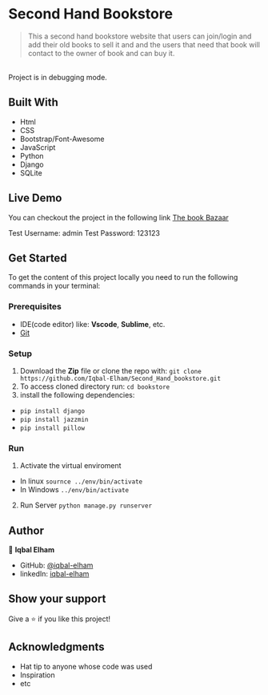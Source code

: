 
# Second Hand Bookstore

> This a second hand bookstore website that users can join/login and add their old books to sell it and and the users that need that book will contact to the owner of book and can buy it.
<br>
Project is in debugging mode. 


## Built With

- Html
- CSS
- Bootstrap/Font-Awesome
- JavaScript
- Python
- Django
- SQLite

## Live Demo

You can checkout the project in the following link [The book Bazaar](https://iqbalel.pythonanywhere.com/)

Test Username: admin
Test Password: 123123

 ## Get Started

 To get the content of this project locally you need to run the following commands in your terminal:
 
### Prerequisites 

- IDE(code editor) like: **Vscode**, **Sublime**, etc. 
- [Git](https://www.linode.com/docs/guides/how-to-install-git-on-linux-mac-and-windows/) 

### Setup 

1. Download the **Zip** file or clone the repo with:
```git clone https://github.com/Iqbal-Elham/Second_Hand_bookstore.git ``` 
2. To access cloned directory run: 
```cd bookstore ``` 
3. install the following dependencies:
- ```pip install django ``` 
- ```pip install jazzmin ```
- ```pip install pillow ```

### Run
1. Activate the virtual enviroment
- In linux ``` sournce ../env/bin/activate ```
- In Windows ```../env/bin/activate```
2. Run Server
``` python manage.py runserver ```

## Author

👤 **Iqbal Elham**

- GitHub: [@iqbal-elham](https://github.com/Iqbal-Elham)
- linkedIn: [iqbal-elham](https://www.linkedin.com/in/iqbal-elham-8830aa19a/)

## Show your support

Give a ⭐️ if you like this project!

## Acknowledgments

- Hat tip to anyone whose code was used
- Inspiration
- etc

